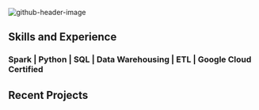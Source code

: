 
![github-header-image](https://github.com/pratik3848/pratik3848/assets/41427089/6a0694ac-1ace-41eb-9c7c-c12a5c75f097)

## Skills and Experience
### Spark | Python | SQL | Data Warehousing | ETL | Google Cloud Certified

## Recent Projects
